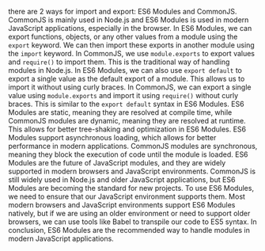 there are 2 ways for import and export: ES6 Modules and CommonJS. CommonJS is mainly used in Node.js and ES6 Modules is used in modern JavaScript applications, especially in the browser.
In ES6 Modules, we can export functions, objects, or any other values from a module using the `export` keyword. We can then import these exports in another module using the `import` keyword.
In CommonJS, we use `module.exports` to export values and `require()` to import them. This is the traditional way of handling modules in Node.js.
In ES6 Modules, we can also use `export default` to export a single value as the default export of a module. This allows us to import it without using curly braces.
In CommonJS, we can export a single value using `module.exports` and import it using `require()` without curly braces. This is similar to the `export default` syntax in ES6 Modules.
ES6 Modules are static, meaning they are resolved at compile time, while CommonJS modules are dynamic, meaning they are resolved at runtime. This allows for better tree-shaking and optimization in ES6 Modules.
ES6 Modules support asynchronous loading, which allows for better performance in modern applications. CommonJS    modules are synchronous, meaning they block the execution of code until the module is loaded.
ES6 Modules are the future of JavaScript modules, and they are widely supported in modern browsers and JavaScript environments. CommonJS is still widely used in Node.js and older JavaScript applications, but ES6 Modules are becoming the standard for new projects.
To use ES6 Modules, we need to ensure that our JavaScript environment supports them. Most modern browsers and JavaScript environments support ES6 Modules natively, but if we are using an older environment or need to support older browsers, we can use tools like Babel to transpile our code to ES5 syntax.
In conclusion, ES6 Modules are the recommended way to handle modules in modern JavaScript applications.
